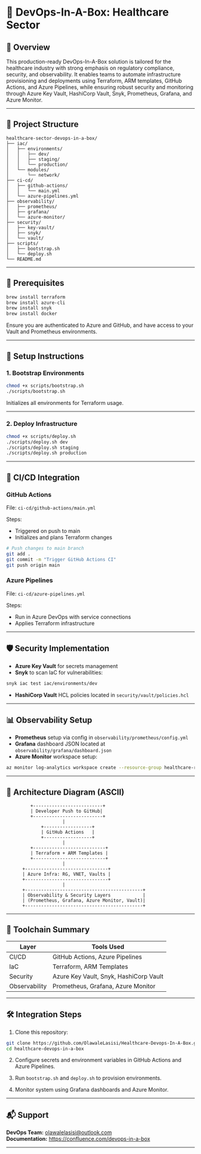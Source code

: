 
# 🏥 DevOps-In-A-Box: Healthcare Sector

## 📌 Overview

This production-ready DevOps-In-A-Box solution is tailored for the healthcare industry with strong emphasis on regulatory compliance, security, and observability. It enables teams to automate infrastructure provisioning and deployments using Terraform, ARM templates, GitHub Actions, and Azure Pipelines, while ensuring robust security and monitoring through Azure Key Vault, HashiCorp Vault, Snyk, Prometheus, Grafana, and Azure Monitor.

---

## 📁 Project Structure

```
healthcare-sector-devops-in-a-box/
├── iac/
│   ├── environments/
│   │   ├── dev/
│   │   ├── staging/
│   │   └── production/
│   └── modules/
│       └── network/
├── ci-cd/
│   ├── github-actions/
│   │   └── main.yml
│   └── azure-pipelines.yml
├── observability/
│   ├── prometheus/
│   ├── grafana/
│   └── azure-monitor/
├── security/
│   ├── key-vault/
│   ├── snyk/
│   └── vault/
├── scripts/
│   ├── bootstrap.sh
│   └── deploy.sh
└── README.md
```

---

## 🔧 Prerequisites

```bash
brew install terraform
brew install azure-cli
brew install snyk
brew install docker
```

Ensure you are authenticated to Azure and GitHub, and have access to your Vault and Prometheus environments.

---

## 🚀 Setup Instructions

### 1. Bootstrap Environments

```bash
chmod +x scripts/bootstrap.sh
./scripts/bootstrap.sh
```

Initializes all environments for Terraform usage.

---

### 2. Deploy Infrastructure

```bash
chmod +x scripts/deploy.sh
./scripts/deploy.sh dev
./scripts/deploy.sh staging
./scripts/deploy.sh production
```

---

## 🔁 CI/CD Integration

### GitHub Actions

File: `ci-cd/github-actions/main.yml`

Steps:
- Triggered on push to main
- Initializes and plans Terraform changes

```bash
# Push changes to main branch
git add .
git commit -m "Trigger GitHub Actions CI"
git push origin main
```

### Azure Pipelines

File: `ci-cd/azure-pipelines.yml`

Steps:
- Run in Azure DevOps with service connections
- Applies Terraform infrastructure

---

## 🛡️ Security Implementation

- **Azure Key Vault** for secrets management
- **Snyk** to scan IaC for vulnerabilities:

```bash
snyk iac test iac/environments/dev
```

- **HashiCorp Vault** HCL policies located in `security/vault/policies.hcl`

---

## 📊 Observability Setup

- **Prometheus** setup via config in `observability/prometheus/config.yml`
- **Grafana** dashboard JSON located at `observability/grafana/dashboard.json`
- **Azure Monitor** workspace setup:

```bash
az monitor log-analytics workspace create --resource-group healthcare-rg --workspace-name healthcare-logs
```

---

## 📐 Architecture Diagram (ASCII)

```
         +--------------------------+
         | Developer Push to GitHub|
         +--------------------------+
                     |
             +------------------+
             | GitHub Actions   |
             +------------------+
                     |
         +---------------------------+
         | Terraform + ARM Templates |
         +---------------------------+
                     |
      +-------------------------------+
      | Azure Infra: RG, VNET, Vaults |
      +-------------------------------+
                     |
      +--------------------------------------------+
      | Observability & Security Layers            |
      | (Prometheus, Grafana, Azure Monitor, Vault)|
      +--------------------------------------------+
```

---

## 🧰 Toolchain Summary

| Layer         | Tools Used                               |
|---------------|-------------------------------------------|
| CI/CD         | GitHub Actions, Azure Pipelines           |
| IaC           | Terraform, ARM Templates                  |
| Security      | Azure Key Vault, Snyk, HashiCorp Vault    |
| Observability | Prometheus, Grafana, Azure Monitor        |

---

## 🛠️ Integration Steps

1. Clone this repository:

```bash
git clone https://github.com/OlawaleLasisi/Healthcare-Devops-In-A-Box.git
cd healthcare-devops-in-a-box
```

2. Configure secrets and environment variables in GitHub Actions and Azure Pipelines.

3. Run `bootstrap.sh` and `deploy.sh` to provision environments.

4. Monitor system using Grafana dashboards and Azure Monitor.

---

## 📬 Support

**DevOps Team:** olawalelasisi@outlook.com  
**Documentation:** https://confluence.com/devops-in-a-box

---
